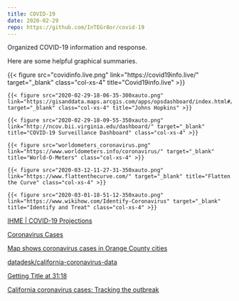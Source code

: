 ```yaml
---
title: COVID-19
date: 2020-02-29
repo: https://github.com/InTEGr8or/covid-19
---
```


Organized COVID-19 information and response.

Here are some helpful graphical summaries.

<div class="row col-xs-12">
    {{< figure src="covidinfo.live.png" link="https://covid19info.live/" target="_blank" class="col-xs-4" title="Covid19info.live" >}}

    {{< figure src="2020-02-29-18-06-35-300xauto.png" link="https://gisanddata.maps.arcgis.com/apps/opsdashboard/index.html#/bda7594740fd40299423467b48e9ecf6" target="_blank" class="col-xs-4" title="Johns Hopkins" >}}

    {{< figure src="2020-02-29-18-09-55-350xauto.png" link="http://ncov.bii.virginia.edu/dashboard/" target="_blank" title="COVID-19 Surveillance Dashboard" class="col-xs-4" >}}

    {{< figure src="worldometers_coronavirus.png" link="https://www.worldometers.info/coronavirus/" target="_blank" title="World-O-Meters" class="col-xs-4" >}}

    {{< figure src="2020-03-12-11-27-31-350xauto.png" link="https://www.flattenthecurve.com/" target="_blank" title="Flatten the Curve" class="col-xs-4" >}}

    {{< figure src="2020-03-01-18-51-12-350xauto.png" link="https://www.wikihow.com/Identify-Coronavirus" target="_blank" title="Identify and Treat" class="col-xs-4" >}}

</div>

[IHME | COVID-19 Projections](https://covid19.healthdata.org/projections)

[Coronavirus Cases](https://data.nbcstations.com/national/2020/coronavirus/animated-map/)

[Map shows coronavirus cases in Orange County cities](https://www.ocregister.com/2020/03/27/map-shows-coronavirus-cases-in-orange-county-cities/)

[datadesk/california-coronavirus-data](https://github.com/datadesk/california-coronavirus-data)

[Getting Title at 31:18](https://hub-binder.mybinder.ovh/user/datadesk-califo-oronavirus-data-59lu2x17/lab)


[California coronavirus cases: Tracking the outbreak](https://www.latimes.com/projects/california-coronavirus-cases-tracking-outbreak/#la-county)
